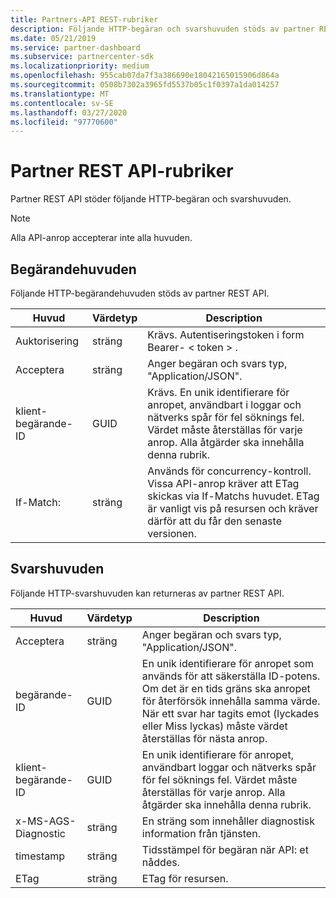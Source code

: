 ```yaml
---
title: Partners-API REST-rubriker
description: Följande HTTP-begäran och svarshuvuden stöds av partner REST API.
ms.date: 05/21/2019
ms.service: partner-dashboard
ms.subservice: partnercenter-sdk
ms.localizationpriority: medium
ms.openlocfilehash: 955cab07da7f3a386690e18042165015906d864a
ms.sourcegitcommit: 0508b7302a3965fd5537b05c1f0397a1da014257
ms.translationtype: MT
ms.contentlocale: sv-SE
ms.lasthandoff: 03/27/2020
ms.locfileid: "97770600"
---
```

# <a name="partner-rest-api-headers"></a>Partner REST API-rubriker

Partner REST API stöder följande HTTP-begäran och svarshuvuden.

> [!NOTE]
> Alla API-anrop accepterar inte alla huvuden.

## <a name="request-headers"></a>Begärandehuvuden

Följande HTTP-begärandehuvuden stöds av partner REST API.

| Huvud                       | Värdetyp | Description                                                                            |
|------------------------------|------------|----------------------------------------------------------------------------------------|
| Auktorisering           | sträng     | Krävs. Autentiseringstoken i form Bearer- &lt; token &gt; .                    |
| Acceptera                  | sträng     | Anger begäran och svars typ, "Application/JSON".                           |
| klient-begärande-ID         | GUID       | Krävs. En unik identifierare för anropet, användbart i loggar och nätverks spår för fel söknings fel. Värdet måste återställas för varje anrop. Alla åtgärder ska innehålla denna rubrik. |
| If-Match:                    | sträng     | Används för concurrency-kontroll. Vissa API-anrop kräver att ETag skickas via If-Matchs huvudet. ETag är vanligt vis på resursen och kräver därför att du får den senaste versionen. |

## <a name="response-headers"></a>Svarshuvuden

Följande HTTP-svarshuvuden kan returneras av partner REST API.

| Huvud                    | Värdetyp | Description                                                                                                               |
|-------------------|------------|--------------------------------------------------------------------------------------------------|
| Acceptera                | sträng     | Anger begäran och svars typ, "Application/JSON".                                     |
| begärande-ID        | GUID       | En unik identifierare för anropet som används för att säkerställa ID-potens. Om det är en tids gräns ska anropet för återförsök innehålla samma värde. När ett svar har tagits emot (lyckades eller Miss lyckas) måste värdet återställas för nästa anrop. |
| klient-begärande-ID| GUID| En unik identifierare för anropet, användbart loggar och nätverks spår för fel söknings fel. Värdet måste återställas för varje anrop. Alla åtgärder ska innehålla denna rubrik.                                                |
| x-MS-AGS-Diagnostic   | sträng | En sträng som innehåller diagnostisk information från tjänsten.
| timestamp|sträng | Tidsstämpel för begäran när API: et nåddes.
|ETag |sträng | ETag för resursen.
